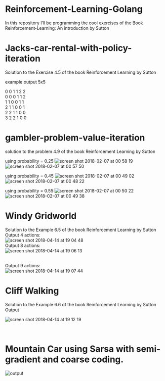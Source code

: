 # Reinforcement-Learning-Golang
In this repository I'll be programming the cool exercises of the Book Reinforcement-Learning: An introduction by Sutton


# Jacks-car-rental-with-policy-iteration

Solution to the Exercise 4.5 of the book Reinforcement Learning by Sutton

example output 5x5

0 0 1 1 2 2 <br>
0 0 0 1 1 2 <br>
1 1 0 0 1 1 <br>
2 1 1 0 0 1 <br>
2 2 1 1 0 0 <br>
3 2 2 1 0 0 <br>

# gambler-problem-value-iteration
solution to the problem 4.9 of the book Reinforcement Learning by Sutton

using probability = 0.25
![screen shot 2018-02-07 at 00 58 19](https://user-images.githubusercontent.com/13267840/35904886-173aff44-0ba2-11e8-8b2b-495d98f17f54.png)
![screen shot 2018-02-07 at 00 57 50](https://user-images.githubusercontent.com/13267840/35904887-1762aeea-0ba2-11e8-9d2c-db66a12dc00f.png)

using probability = 0.45
![screen shot 2018-02-07 at 00 49 02](https://user-images.githubusercontent.com/13267840/35904772-a090719e-0ba1-11e8-86f9-1ed427d8b58f.png)
![screen shot 2018-02-07 at 00 48 22](https://user-images.githubusercontent.com/13267840/35904774-a0aed418-0ba1-11e8-8ec2-40a20dd30030.png)


using probability = 0.55
![screen shot 2018-02-07 at 00 50 22](https://user-images.githubusercontent.com/13267840/35904770-a061e2b6-0ba1-11e8-8009-e26ff419704a.png)
![screen shot 2018-02-07 at 00 49 38](https://user-images.githubusercontent.com/13267840/35904771-a078c0bc-0ba1-11e8-9d32-37b4999cbf0c.png)

# Windy Gridworld
Solution to the Example 6.5 of the book Reinforcement Learning by Sutton
<br> Output 4 actions: <br>
![screen shot 2018-04-14 at 19 04 48](https://user-images.githubusercontent.com/13267840/38774175-cfb9991a-4016-11e8-8923-920351a24bed.png)
<br> Output 8 actions: <br>
![screen shot 2018-04-14 at 19 06 13](https://user-images.githubusercontent.com/13267840/38774177-f2605774-4016-11e8-97c8-c0e34ab15bbd.png)

<br> Output 9 actions: <br> 
![screen shot 2018-04-14 at 19 07 44](https://user-images.githubusercontent.com/13267840/38774181-2590cab6-4017-11e8-8c11-8b841baa15c5.png)


 
 # Cliff Walking
 Solution to the Example 6.6 of the book Reinforcement Learning by Sutton
 Output <br>
 
![screen shot 2018-04-14 at 19 12 19](https://user-images.githubusercontent.com/13267840/38774197-c8fd42c4-4017-11e8-9931-866d88e409c8.png)

<br>
 
 # Mountain Car using Sarsa with semi-gradient and coarse coding.
 
 ![output](https://user-images.githubusercontent.com/13267840/38159660-f7619f00-3461-11e8-8884-1155d8fc060a.png)
